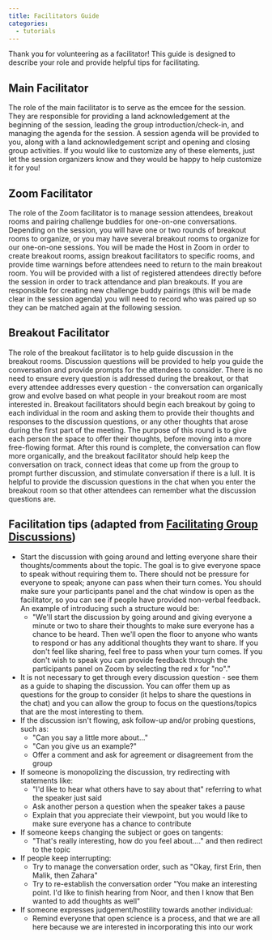 ```yaml
---
title: Facilitators Guide
categories:
  - tutorials
---
```


Thank you for volunteering as a facilitator! This guide is designed to describe your role and provide helpful tips for facilitating.

## Main Facilitator

The role of the main facilitator is to serve as the emcee for the session. They are responsible for providing a land acknowledgement at the beginning of the session, leading the group introduction/check-in, and managing the agenda for the session. A session agenda will be provided to you, along with a land acknowledgement script and opening and closing group activities. If you would like to customize any of these elements, just let the session organizers know and they would be happy to help customize it for you!

## Zoom Facilitator

The role of the Zoom facilitator is to manage session attendees, breakout rooms and pairing challenge buddies for one-on-one conversations. Depending on the session, you will have one or two rounds of breakout rooms to organize, or you may have several breakout rooms to organize for our one-on-one sessions. You will be made the Host in Zoom in order to create breakout rooms, assign breakout facilitators to specific rooms, and provide time warnings before attendees need to return to the main breakout room. You will be provided with a list of registered attendees directly before the session in order to track attendance and plan breakouts. If you are responsible for creating new challenge buddy pairings (this will be made clear in the session agenda) you will need to record who was paired up so they can be matched again at the following session.

## Breakout Facilitator

The role of the breakout facilitator is to help guide discussion in the breakout rooms. Discussion questions will be provided to help you guide the conversation and provide prompts for the attendees to consider. There is no need to ensure every question is addressed during the breakout, or that every attendee addresses every question - the conversation can organically grow and evolve based on what people in your breakout room are most interested in. Breakout facilitators should begin each breakout by going to each individual in the room and asking them to provide their thoughts and responses to the discussion questions, or any other thoughts that arose during the first part of the meeting. The purpose of this round is to give each person the space to offer their thoughts, before moving into a more free-flowing format. After this round is complete, the conversation can flow more organically, and the breakout facilitator should help keep the conversation on track, connect ideas that come up from the group to prompt further discussion, and stimulate conversation if there is a lull. It is helpful to provide the discussion questions in the chat when you enter the breakout room so that other attendees can remember what the discussion questions are.

## Facilitation tips (adapted from [Facilitating Group Discussions](https://web.stanford.edu/group/resed/resed/staffresources/RM/training/facilguide.html#situs))

- Start the discussion with going around and letting everyone share their thoughts/comments about the topic. The goal is to give everyone space to speak without requiring them to. There should not be pressure for everyone to speak; anyone can pass when their turn comes. You should make sure your participants panel and the chat window is open as the facilitator, so you can see if people have provided non-verbal feedback. An example of introducing such a structure would be:
  - "We'll start the discussion by going around and giving everyone a minute or two to share their thoughts to make sure everyone has a chance to be heard. Then we'll open the floor to anyone who wants to respond or has any additional thoughts they want to share. If you don't feel like sharing, feel free to pass when your turn comes. If you don't wish to speak you can provide feedback through the participants panel on Zoom by selecting the red x for "no"."
- It is not necessary to get through every discussion question - see them as a guide to shaping the discussion. You can offer them up as questions for the group to consider (it helps to share the questions in the chat) and you can allow the group to focus on the questions/topics that are the most interesting to them.
- If the discussion isn't flowing, ask follow-up and/or probing questions, such as:
  - "Can you say a little more about..."
  - "Can you give us an example?"
  - Offer a comment and ask for agreement or disagreement from the group
- If someone is monopolizing the discussion, try redirecting with statements like:
  - "I'd like to hear what others have to say about that" referring to what the speaker just said
  - Ask another person a question when the speaker takes a pause
  - Explain that you appreciate their viewpoint, but you would like to make sure everyone has a chance to contribute
- If someone keeps changing the subject or goes on tangents:
  - "That's really interesting, how do you feel about...." and then redirect to the topic
- If people keep interrupting:
  - Try to manage the conversation order, such as "Okay, first Erin, then Malik, then Zahara"
  - Try to re-establish the conversation order "You make an interesting point. I'd like to finish hearing from Noor, and then I know that Ben wanted to add thoughts as well"
- If someone expresses judgement/hostility towards another individual:
  - Remind everyone that open science is a process, and that we are all here because we are interested in incorporating this into our work
